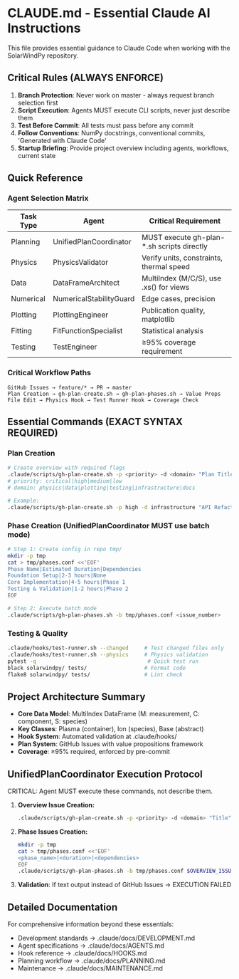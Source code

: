 # CLAUDE.md - Essential Claude AI Instructions

This file provides essential guidance to Claude Code when working with the SolarWindPy repository.

## Critical Rules (ALWAYS ENFORCE)
1. **Branch Protection**: Never work on master - always request branch selection first
2. **Script Execution**: Agents MUST execute CLI scripts, never just describe them
3. **Test Before Commit**: All tests must pass before any commit
4. **Follow Conventions**: NumPy docstrings, conventional commits, 'Generated with Claude Code'
5. **Startup Briefing**: Provide project overview including agents, workflows, current state

## Quick Reference

### Agent Selection Matrix
| Task Type | Agent | Critical Requirement |
|-----------|-------|---------------------|
| Planning | UnifiedPlanCoordinator | MUST execute gh-plan-*.sh scripts directly |
| Physics | PhysicsValidator | Verify units, constraints, thermal speed |
| Data | DataFrameArchitect | MultiIndex (M/C/S), use .xs() for views |
| Numerical | NumericalStabilityGuard | Edge cases, precision |
| Plotting | PlottingEngineer | Publication quality, matplotlib |
| Fitting | FitFunctionSpecialist | Statistical analysis |
| Testing | TestEngineer | ≥95% coverage requirement |

### Critical Workflow Paths
```
GitHub Issues → feature/* → PR → master
Plan Creation → gh-plan-create.sh → gh-plan-phases.sh → Value Props
File Edit → Physics Hook → Test Runner Hook → Coverage Check
```

## Essential Commands (EXACT SYNTAX REQUIRED)

### Plan Creation
```bash
# Create overview with required flags
.claude/scripts/gh-plan-create.sh -p <priority> -d <domain> "Plan Title"
# priority: critical|high|medium|low  
# domain: physics|data|plotting|testing|infrastructure|docs

# Example:
.claude/scripts/gh-plan-create.sh -p high -d infrastructure "API Refactoring"
```

### Phase Creation (UnifiedPlanCoordinator MUST use batch mode)
```bash
# Step 1: Create config in repo tmp/
mkdir -p tmp
cat > tmp/phases.conf <<'EOF'
Phase Name|Estimated Duration|Dependencies
Foundation Setup|2-3 hours|None
Core Implementation|4-5 hours|Phase 1
Testing & Validation|1-2 hours|Phase 2
EOF

# Step 2: Execute batch mode
.claude/scripts/gh-plan-phases.sh -b tmp/phases.conf <issue_number>
```

### Testing & Quality
```bash
.claude/hooks/test-runner.sh --changed     # Test changed files only
.claude/hooks/test-runner.sh --physics     # Physics validation
pytest -q                                   # Quick test run
black solarwindpy/ tests/                  # Format code
flake8 solarwindpy/ tests/                 # Lint check
```

## Project Architecture Summary
- **Core Data Model**: MultiIndex DataFrame (M: measurement, C: component, S: species)
- **Key Classes**: Plasma (container), Ion (species), Base (abstract)
- **Hook System**: Automated validation at .claude/hooks/
- **Plan System**: GitHub Issues with value propositions framework
- **Coverage**: ≥95% required, enforced by pre-commit

## UnifiedPlanCoordinator Execution Protocol

CRITICAL: Agent MUST execute these commands, not describe them.

1. **Overview Issue Creation:**
   ```bash
   .claude/scripts/gh-plan-create.sh -p <priority> -d <domain> "Title"
   ```

2. **Phase Issues Creation:**
   ```bash
   mkdir -p tmp
   cat > tmp/phases.conf <<'EOF'
   <phase_name>|<duration>|<dependencies>
   EOF
   .claude/scripts/gh-plan-phases.sh -b tmp/phases.conf $OVERVIEW_ISSUE
   ```

3. **Validation**: If text output instead of GitHub Issues → EXECUTION FAILED

## Detailed Documentation
For comprehensive information beyond these essentials:
- Development standards → .claude/docs/DEVELOPMENT.md
- Agent specifications → .claude/docs/AGENTS.md  
- Hook reference → .claude/docs/HOOKS.md
- Planning workflow → .claude/docs/PLANNING.md
- Maintenance → .claude/docs/MAINTENANCE.md